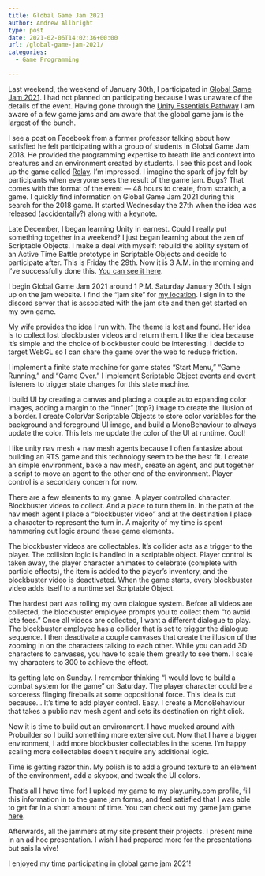 ```yaml
---
title: Global Game Jam 2021
author: Andrew Allbright
type: post
date: 2021-02-06T14:02:36+00:00
url: /global-game-jam-2021/
categories:
  - Game Programming

---
```

Last weekend, the weekend of January 30th, I participated in <a rel="noreferrer noopener" href="https://globalgamejam.org/" target="_blank">Global Game Jam 2021</a>. I had not planned on participating because I was unaware of the details of the event. Having gone through the <a rel="noreferrer noopener" href="https://learn.unity.com/pathway/unity-essentials" target="_blank">Unity Essentials Pathway</a> I am aware of a few game jams and am aware that the global game jam is the largest of the bunch.

I see a post on Facebook from a former professor talking about how satisfied he felt participating with a group of students in Global Game Jam 2018. He provided the programming expertise to breath life and context into creatures and an environment created by students. I see this post and look up the game called <a rel="noreferrer noopener" href="https://globalgamejam.org/2018/games/r-e-l-y" target="_blank">Relay</a>. I&#8217;m impressed. I imagine the spark of joy felt by participants when everyone sees the result of the game jam. Bugs? That comes with the format of the event &#8212; 48 hours to create, from scratch, a game. I quickly find information on Global Game Jam 2021 during this search for the 2018 game. It started Wednesday the 27th when the idea was released (accidentally?) along with a keynote.

Late December, I began learning Unity in earnest. Could I really put something together in a weekend? I just began learning about the zen of Scriptable Objects. I make a deal with myself: rebuild the ability system of an Active Time Battle prototype in Scriptable Objects and decide to participate after. This is Friday the 29th. Now it is 3 A.M. in the morning and I&#8217;ve successfully done this. <a rel="noreferrer noopener" href="https://play.unity.com/mg/other/atb-v0-6-0" target="_blank">You can see it here</a>.

I begin Global Game Jam 2021 around 1 P.M. Saturday January 30th. I sign up on the jam website. I find the &#8220;jam site&#8221; for <a rel="noreferrer noopener" href="https://globalgamejam.org/2021/jam-sites/iupui-indianapolis" data-type="URL" data-id="https://globalgamejam.org/2021/jam-sites/iupui-indianapolis" target="_blank">my location</a>. I sign in to the discord server that is associated with the jam site and then get started on my own game.

My wife provides the idea I run with. The theme is lost and found. Her idea is to collect lost blockbuster videos and return them. I like the idea because it&#8217;s simple and the choice of blockbuster could be interesting. I decide to target WebGL so I can share the game over the web to reduce friction.

I implement a finite state machine for game states &#8220;Start Menu,&#8221; &#8220;Game Running,&#8221; and &#8220;Game Over.&#8221; I implement Scriptable Object events and event listeners to trigger state changes for this state machine.

I build UI by creating a canvas and placing a couple auto expanding color images, adding a margin to the &#8220;inner&#8221; (top?) image to create the illusion of a border. I create ColorVar Scriptable Objects to store color variables for the background and foreground UI image, and build a MonoBehaviour to always update the color. This lets me update the color of the UI at runtime. Cool!

I like unity nav mesh + nav mesh agents because I often fantasize about building an RTS game and this technology seem to be the best fit. I create an simple environment, bake a nav mesh, create an agent, and put together a script to move an agent to the other end of the environment. Player control is a secondary concern for now.

There are a few elements to my game. A player controlled character. Blockbuster videos to collect. And a place to turn them in. In the path of the nav mesh agent I place a &#8220;blockbuster video&#8221; and at the destination I place a character to represent the turn in. A majority of my time is spent hammering out logic around these game elements.

The blockbuster videos are collectables. It&#8217;s collider acts as a trigger to the player. The collision logic is handled in a scriptable object. Player control is taken away, the player character animates to celebrate (complete with particle effects), the item is added to the player&#8217;s inventory, and the blockbuster video is deactivated. When the game starts, every blockbuster video adds itself to a runtime set Scriptable Object.

The hardest part was rolling my own dialogue system. Before all videos are collected, the blockbuster employee prompts you to collect them &#8220;to avoid late fees.&#8221; Once all videos are collected, I want a different dialogue to play. The blockbuster employee has a collider that is set to trigger the dialogue sequence. I then deactivate a couple canvases that create the illusion of the zooming in on the characters talking to each other. While you can add 3D characters to canvases, you have to scale them greatly to see them. I scale my characters to 300 to achieve the effect.

Its getting late on Sunday. I remember thinking &#8220;I would love to build a combat system for the game&#8221; on Saturday. The player character could be a sorceress flinging fireballs at some oppositional force. This idea is cut because&#8230; It&#8217;s time to add player control. Easy. I create a MonoBehaviour that takes a public nav mesh agent and sets its destination on right click.

Now it is time to build out an environment. I have mucked around with Probuilder so I build something more extensive out. Now that I have a bigger environment, I add more blockbuster collectables in the scene. I&#8217;m happy scaling more collectables doesn&#8217;t require any additional logic.

Time is getting razor thin. My polish is to add a ground texture to an element of the environment, add a skybox, and tweak the UI colors.

That&#8217;s all I have time for! I upload my game to my play.unity.com profile, fill this information in to the game jam forms, and feel satisfied that I was able to get far in a short amount of time. You can check out my game jam game <a rel="noreferrer noopener" href="https://play.unity.com/mg/other/global-game-jam-2021-riko-s-lost-blockbuster-videos" data-type="URL" data-id="https://play.unity.com/mg/other/global-game-jam-2021-riko-s-lost-blockbuster-videos" target="_blank">here</a>.

Afterwards, all the jammers at my site present their projects. I present mine in an ad hoc presentation. I wish I had prepared more for the presentations but sais la vive!

I enjoyed my time participating in global game jam 2021!